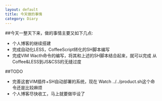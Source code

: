 ```yaml
---
layout: default
title: 今天做的事情
category: Diary
---
```


##今天一整天下来，做的事情主要又如下几点:
+ 个人博客的继续搭建
+ 完成自动化LESS，CoffeeScript转化的SH脚本编写
+ 完成VIM Wacth命令的编写，将其和上述的SH脚本结合起来，就可以完成
从Coffee&LESS到JS&CSS的无缝过度

##TODO
+ 完善这套VIM插件+SH自动部署的系统，现在
    Watch ../../product.sh这个命令还是比较麻烦
+ 个人博客尽快收工，马上就要做毕设了

